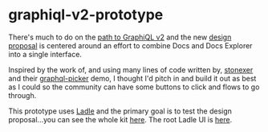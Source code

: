 # graphiql-v2-prototype

There's much to do on the [path to GraphiQL v2](https://github.com/graphql/graphiql/issues/2328) and the new [design proposal](https://github.com/graphql/graphiql/discussions/2216) is centered around an effort to combine Docs and Docs Explorer into a single interface.

Inspired by the work of, and using many lines of code written by, [stonexer](https://github.com/stonexer) and their [graphql-picker](https://github.com/stonexer/graphiql-picker) demo, I thought I'd pitch in and build it out as best as I could so the community can have some buttons to click and flows to go through. 

This prototype uses [Ladle](https://ladle.dev/) and the primary goal is to test the design proposal...you can see the whole kit [here](https://jonathanawesome.github.io/graphiql-v2-prototype/?mode=preview&story=reference-app--reference-app). The root Ladle UI is [here](https://jonathanawesome.github.io/graphiql-v2-prototype/). 

